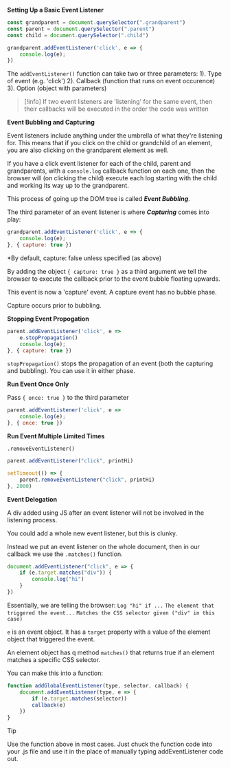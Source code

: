 **Setting Up a Basic Event Listener**

```js
const grandparent = document.querySelector(".grandparent")
const parent = document.querySelector(".parent")
const child = document.querySelector(".child")

grandparent.addEventListener('click', e => {
	console.log(e);
})
```

The `addEventListener()` function can take two or three parameters:
1). Type of event (e.g. 'click')
2). Callback (function that runs on event occurence)
3). Option (object with parameters)

>[!info]
>If two event listeners are 'listening' for the same event, then their callbacks will be executed in the order the code was written

**Event Bubbling and Capturing**

Event listeners include anything under the umbrella of what they're listening for. This means that if you click on the child or grandchild of an element, you are also clicking on the grandparent element as well.

If you have a click event listener for each of the child, parent and grandparents, with a `console.log` callback function on each one, then the browser will (on clicking the child) execute each log starting with the child and working its way up to the grandparent.

This process of going up the DOM tree is called ***Event Bubbling***.

The third parameter of an event listener is where ***Capturing*** comes into play:

```js
grandparent.addEventListener('click', e => {
	console.log(e);
}, { capture: true })
```

*By default, capture: false unless specified (as above)

By adding the object `{ capture: true }` as a third argument we tell the browser to execute the callback prior to the event bubble floating upwards. 

This event is now a 'capture' event. A capture event has no bubble phase.

Capture occurs prior to bubbling.

**Stopping Event Propogation**

```js
parent.addEventListener('click', e => 
	e.stopPropagation()
	console.log(e);
}, { capture: true })
```

`stopPropagation()` stops the propagation of an event (both the capturing and bubbling). You can use it in either phase.

**Run Event Once Only**

Pass `{ once: true }` to the third parameter

```js
parent.addEventListener('click', e => 
	console.log(e);
}, { once: true })
```

**Run Event Multiple Limited Times**

`.removeEventListener()`

```js
parent.addEventListener("click", printHi)

setTimeout(() => {
	parent.removeEventListener("click", printHi)
}, 2000)
```

**Event Delegation**

A div added using JS after an event listener will not be involved in the listening process.

You could add a whole new event listener, but this is clunky.

Instead we put an event listener on the whole document, then in our callback we use the `.matches()` function.

```js
document.addEventListener("click", e => {
	if (e.target.matches("div")) {
		console.log("hi")
	}
})
```

Essentially, we are telling the browser:
`Log "hi" if ...`
`The element that triggered the event...`
`Matches the CSS selector given ("div" in this case)`

`e` is an event object. It has a `target` property with a value of the element object that triggered the event.

An element object has q method `matches()` that returns true if an element matches a specific CSS selector.

You can make this into a function:

```js
function addGlobalEventListener(type, selector, callback) {
	document.addEventListener(type, e => {
		if (e.target.matches(selector))
		callback(e)
	})
}
```

> [!tip] 
> Use the function above in most cases. Just chuck the function code into your .js file and use it in the place of manually typing addEventListener code out.

